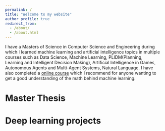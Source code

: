 ```yaml
---
permalink: /
title: "Welcome to my website"
author_profile: true
redirect_from: 
  - /about/
  - /about.html
---
```


I have a Masters of Science in Computer Science and Engineering during which I learned machine learning and artificial intelligence topics in multiple courses such as Data Science, Machine Learning, PLIDM(Planning, Learning and Intelligent Decision Making), Artificial Intelligence in Games, Autonomous Agents and Multi-Agent Systems, Natural Language. I have also completed a [online course](https://coursera.org/share/3a02f88e77a05ca31ecbe596b30a2ccf) which I recommend for anyone wanting to get a good understanding of the math behind machine learning.

# Master Thesis

# Deep learning projects
